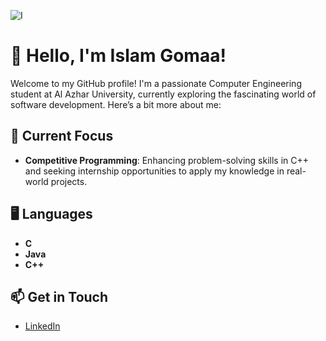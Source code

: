 ![I](https://i.pinimg.com/originals/5d/45/0c/5d450cd11bc125fe8bd2e0214110fb36.gif)

# 👋 Hello, I'm Islam Gomaa!

Welcome to my GitHub profile! I'm a passionate Computer Engineering student at Al Azhar University, currently exploring the fascinating world of software development. Here’s a bit more about me:

## 🌱 Current Focus

- **Competitive Programming**: Enhancing problem-solving skills in C++ and seeking internship opportunities to apply my knowledge in real-world projects.

## 🖥️ Languages

- **C**
- **Java**
- **C++**

## 📫 Get in Touch

- [LinkedIn](https://www.linkedin.com/in/islam-gom3a)

